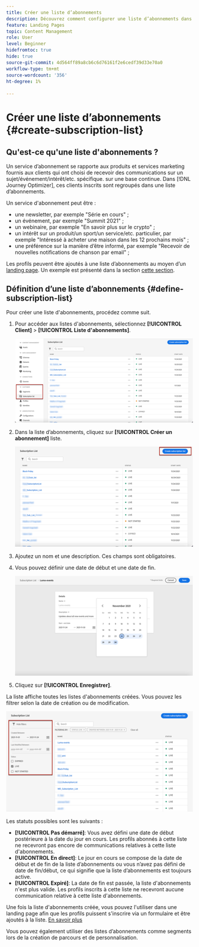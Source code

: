```yaml
---
title: Créer une liste d’abonnements
description: Découvrez comment configurer une liste d’abonnements dans Journey Optimizer
feature: Landing Pages
topic: Content Management
role: User
level: Beginner
hidefromtoc: true
hide: true
source-git-commit: 4d564ff89a8cb6c6d76161f2e6cedf39d33e70a0
workflow-type: tm+mt
source-wordcount: '356'
ht-degree: 1%

---
```


# Créer une liste d’abonnements {#create-subscription-list}

## Qu&#39;est-ce qu&#39;une liste d&#39;abonnements ?

Un service d’abonnement se rapporte aux produits et services marketing fournis aux clients qui ont choisi de recevoir des communications sur un sujet/événement/intérêt/etc. spécifique. sur une base continue. Dans [!DNL Journey Optimizer], ces clients inscrits sont regroupés dans une liste d’abonnements.

Un service d&#39;abonnement peut être :

* une newsletter, par exemple &quot;Série en cours&quot; ;
* un événement, par exemple &quot;Summit 2021&quot; ;
* un webinaire, par exemple &quot;En savoir plus sur le crypto&quot; ;
* un intérêt sur un produit/un sport/un service/etc. particulier, par exemple &quot;Intéressé à acheter une maison dans les 12 prochains mois&quot; ;
* une préférence sur la manière d’être informé, par exemple &quot;Recevoir de nouvelles notifications de chanson par email&quot; ;

Les profils peuvent être ajoutés à une liste d’abonnements au moyen d’un [landing page](create-lp.md). Un exemple est présenté dans la section [cette section](get-started-lp.md#subscription-to-a-service).

## Définition d’une liste d’abonnements {#define-subscription-list}

Pour créer une liste d&#39;abonnements, procédez comme suit.

1. Pour accéder aux listes d&#39;abonnements, sélectionnez **[!UICONTROL Client]** > **[!UICONTROL Liste d&#39;abonnements]**.

   ![](../assets/lp_subscription-lists.png)

1. Dans la liste d’abonnements, cliquez sur **[!UICONTROL Créer un abonnement]** liste.

   ![](../assets/lp_create-subscription-list.png)

1. Ajoutez un nom et une description. Ces champs sont obligatoires.

1. Vous pouvez définir une date de début et une date de fin.

   ![](../assets/lp_subscription-list-dates.png)

1. Cliquez sur **[!UICONTROL Enregistrer]**.

La liste affiche toutes les listes d&#39;abonnements créées. Vous pouvez les filtrer selon la date de création ou de modification.

![](../assets/lp_subscription-filters.png)

Les statuts possibles sont les suivants :

* **[!UICONTROL Pas démarré]**: Vous avez défini une date de début postérieure à la date du jour en cours. Les profils abonnés à cette liste ne recevront pas encore de communications relatives à cette liste d&#39;abonnements.
* **[!UICONTROL En direct]**: Le jour en cours se compose de la date de début et de fin de la liste d’abonnements ou vous n’avez pas défini de date de fin/début, ce qui signifie que la liste d’abonnements est toujours active.
* **[!UICONTROL Expiré]**: La date de fin est passée, la liste d&#39;abonnements n&#39;est plus valide. Les profils inscrits à cette liste ne recevront aucune communication relative à cette liste d&#39;abonnements.

Une fois la liste d&#39;abonnements créée, vous pouvez l&#39;utiliser dans une landing page afin que les profils puissent s&#39;inscrire via un formulaire et être ajoutés à la liste. [En savoir plus](design-lp.md)

Vous pouvez également utiliser des listes d’abonnements comme segments lors de la création de parcours et de personnalisation.

<!--

**Questions**

* Can't see the newly created subscription list in UI because their name included spacing > bug - to follow up (should be fixed for Dec. release)

* How do you handle the different statuses? Live, Not started, Expired? Is it only through start/end dates?

* What does it mean when a subscription list is expired or not started? You can't use it in a LP? And if a user is subscribed to this service, then he won't receive communications any more?

* What else can you currently do with subscription lists apart from attach them to a landing page?

* Can you update the subscription list in a way other than through a LP? Not in UI but with APIs > to follow up with Fred

-->